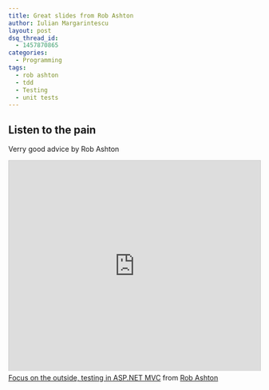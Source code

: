 ```yaml
---
title: Great slides from Rob Ashton
author: Iulian Margarintescu
layout: post
dsq_thread_id:
  - 1457870865
categories:
  - Programming
tags:
  - rob ashton
  - tdd
  - Testing
  - unit tests
---
```

Listen to the pain
------------------

Verry good advice by Rob Ashton

<iframe src="http://www.slideshare.net/slideshow/embed_code/23731623" width="512" height="421" frameborder="0" marginwidth="0" marginheight="0" scrolling="no" style="border:1px solid #CCC; border-width:1px 1px 0; margin-bottom:5px; max-width: 100%;" allowfullscreen> </iframe> 
<div style="margin-bottom:5px">
	<a href="https://www.slideshare.net/RobAshton/testing-23731623" title="Focus on the outside, testing in ASP.NET MVC" target="_blank">Focus on the outside, testing in ASP.NET MVC</a> from <a href="http://www.slideshare.net/RobAshton" target="_blank">Rob Ashton</a>
</div>